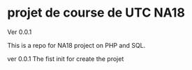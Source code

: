 # projet de course de UTC NA18 
Ver 0.0.1

This is a repo for NA18 project on PHP and SQL.

ver 0.0.1 The fist init for create the projet
